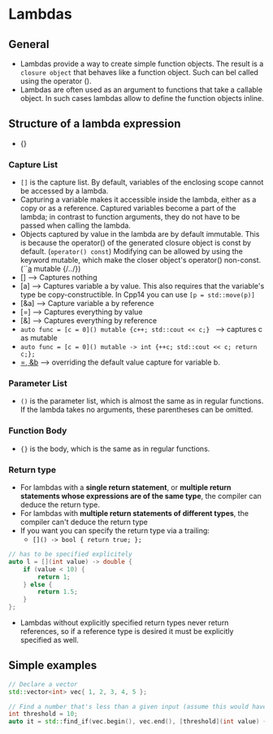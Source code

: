 # Lambdas
## General
- Lambdas provide a way to create simple function objects. The result is a `closure object` that behaves like a function object. Such can bel called using the operator ().
- Lambdas are often used as an argument to functions that take a callable object. In such cases lambdas allow to define the function objects inline.

## Structure of a lambda expression
- [](){}

### Capture List
- ``[]`` is the capture list. By default, variables of the enclosing scope cannot be accessed by a lambda.
- Capturing a variable makes it accessible inside the lambda, either as a copy or as a reference. Captured variables become a part of the lambda; in contrast to function arguments, they do not have to be passed when calling the lambda.
- Objects captured by value in the lambda are by default immutable. This is because the operator() of the generated closure object is const by default. (`operator() const`) Modifying can be allowed by using the keyword mutable, which make the closer object's operator() non-const. (``[a]() mutable {/*..*/})
- [] --> Captures nothing
- [a] --> Captures variable a by value. This also requires that the variable's type be copy-constructible. In Cpp14 you can use `[p = std::move(p)]`
- [&a] --> Capture variable a by reference
- [=] --> Captures everything by value
- [&] --> Captures everything by reference
- ``auto func = [c = 0]() mutable {c++; std::cout << c;} `` --> captures c as mutable
- ``auto func = [c = 0]() mutable -> int {++c; std::cout << c; return c;};``
- [=, &b]() --> overriding the default value capture for variable b.
### Parameter List
- ``()`` is the parameter list, which is almost the same as in regular functions. If the lambda takes no arguments, these parentheses can be omitted.

### Function Body
- ``{}`` is the body, which is the same as in regular functions.

### Return type
- For lambdas with a **single return statement**, or **multiple return statements whose expressions are of the same type**, the compiler can deduce the return type.
- For lambdas with **multiple return statements of different types**, the compiler can't deduce the return type
- If you want you can specify the return type via a trailing:
  - `[]() -> bool { return true; };`
```cpp
// has to be specified explicitely
auto l = [](int value) -> double {
    if (value < 10) {
        return 1;
    } else {
        return 1.5;
    }
};
```
- Lambdas without explicitly specified return types never return references, so if a reference type is desired it must be explicitly specified as well.


## Simple examples
```cpp
// Declare a vector
std::vector<int> vec{ 1, 2, 3, 4, 5 };

// Find a number that's less than a given input (assume this would have been function input)
int threshold = 10;
auto it = std::find_if(vec.begin(), vec.end(), [threshold](int value) { return value < threshold; });

```
